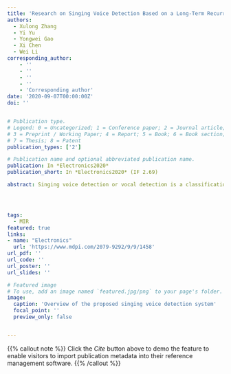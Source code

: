 ```yaml
---
title: 'Research on Singing Voice Detection Based on a Long-Term Recurrent Convolutional Network with Vocal Separation and Temporal Smoothing'
authors:
  - Xulong Zhang
  - Yi Yu
  - Yongwei Gao
  - Xi Chen
  - Wei Li
corresponding_author:
    - ''
    - ''
    - ''
    - ''
    - 'Corresponding author'
date: '2020-09-07T00:00:00Z'
doi: ''


# Publication type.
# Legend: 0 = Uncategorized; 1 = Conference paper; 2 = Journal article;
# 3 = Preprint / Working Paper; 4 = Report; 5 = Book; 6 = Book section;
# 7 = Thesis; 8 = Patent
publication_types: ['2']

# Publication name and optional abbreviated publication name.
publication: In *Electronics2020*
publication_short: In *Electronics2020* (IF 2.69)

abstract: Singing voice detection or vocal detection is a classification task that determines whether a given audio segment contains singing voices. This task plays a very important role in vocal-related music information retrieval tasks, such as singer identification. Although humans can easily distinguish between singing and nonsinging parts, it is still very difficult for machines to do so. Most existing methods focus on audio feature engineering with classifiers, which rely on the experience of the algorithm designer. In recent years, deep learning has been widely used in computer hearing. To extract essential features that reflect the audio content and characterize the vocal context in the time domain, this study adopted a long-term recurrent convolutional network (LRCN) to realize vocal detection. The convolutional layer in LRCN functions in feature extraction, and the long short-term memory (LSTM) layer can learn the time sequence relationship. The preprocessing of singing voices and accompaniment separation and the postprocessing of time-domain smoothing were combined to form a complete system. Experiments on five public datasets investigated the impacts of the different features for the fusion, frame size, and block size on LRCN temporal relationship learning, and the effects of preprocessing and postprocessing on performance, and the results confirm that the proposed singing voice detection algorithm reached the state-of-the-art level on public datasets.




tags:
  - MIR
featured: true
links:
- name: "Electronics"
  url: 'https://www.mdpi.com/2079-9292/9/9/1458'
url_pdf: ''
url_code: ''
url_poster: ''
url_slides: ''

# Featured image
# To use, add an image named `featured.jpg/png` to your page's folder.
image:
  caption: 'Overview of the proposed singing voice detection system'
  focal_point: ''
  preview_only: false


---
```


{{% callout note %}}
Click the _Cite_ button above to demo the feature to enable visitors to import publication metadata into their reference management software.
{{% /callout %}}

